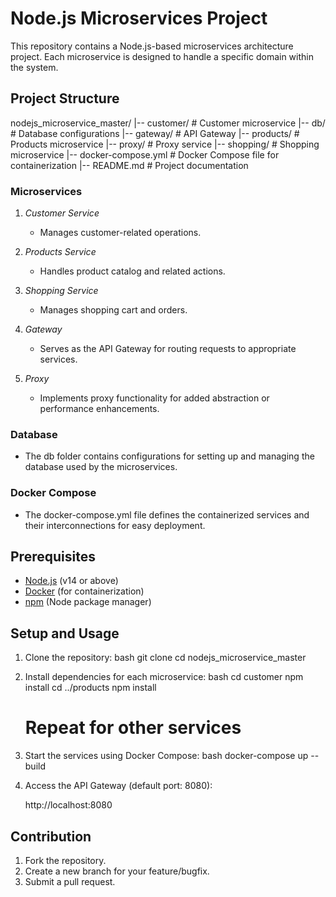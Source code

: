 # Node.js Microservices Project

This repository contains a Node.js-based microservices architecture project. Each microservice is designed to handle a specific domain within the system.

## Project Structure


nodejs_microservice_master/
|-- customer/        # Customer microservice
|-- db/              # Database configurations
|-- gateway/         # API Gateway
|-- products/        # Products microservice
|-- proxy/           # Proxy service
|-- shopping/        # Shopping microservice
|-- docker-compose.yml # Docker Compose file for containerization
|-- README.md         # Project documentation


### Microservices

1. *Customer Service*
   - Manages customer-related operations.

2. *Products Service*
   - Handles product catalog and related actions.

3. *Shopping Service*
   - Manages shopping cart and orders.

4. *Gateway*
   - Serves as the API Gateway for routing requests to appropriate services.

5. *Proxy*
   - Implements proxy functionality for added abstraction or performance enhancements.

### Database

- The db folder contains configurations for setting up and managing the database used by the microservices.

### Docker Compose

- The docker-compose.yml file defines the containerized services and their interconnections for easy deployment.

## Prerequisites

- [Node.js](https://nodejs.org/) (v14 or above)
- [Docker](https://www.docker.com/) (for containerization)
- [npm](https://www.npmjs.com/) (Node package manager)

## Setup and Usage

1. Clone the repository:
   bash
   git clone <repository-url>
   cd nodejs_microservice_master
   

2. Install dependencies for each microservice:
   bash
   cd customer
   npm install
   cd ../products
   npm install
   # Repeat for other services
   

3. Start the services using Docker Compose:
   bash
   docker-compose up --build
   

4. Access the API Gateway (default port: 8080):
   
   http://localhost:8080
   

## Contribution

1. Fork the repository.
2. Create a new branch for your feature/bugfix.
3. Submit a pull request.

